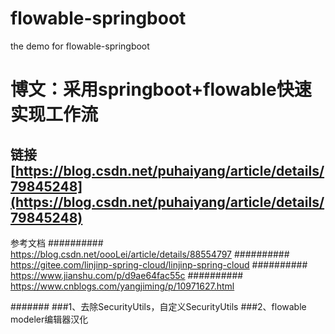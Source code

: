 # flowable-springboot
the demo for flowable-springboot
# 博文：采用springboot+flowable快速实现工作流
## 链接 [https://blog.csdn.net/puhaiyang/article/details/79845248](https://blog.csdn.net/puhaiyang/article/details/79845248)


参考文档
########## https://blog.csdn.net/oooLei/article/details/88554797
########## https://gitee.com/linjinp-spring-cloud/linjinp-spring-cloud
########## https://www.jianshu.com/p/d9ae64fac55c
########## https://www.cnblogs.com/yangjiming/p/10971627.html

####### 
###1、去除SecurityUtils，自定义SecurityUtils
###2、flowable modeler编辑器汉化



